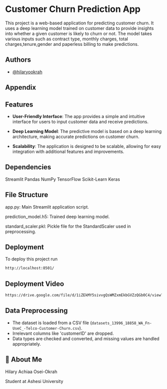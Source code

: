
# Customer Churn Prediction App
This project is a web-based application for predicting customer churn.
It uses a deep learning model trained on customer data to provide insights into whether a given customer is likely to churn or not. 
The model takes various inputs such as contract type, monthly charges, total charges,tenure,gender and paperless billing to make predictions.

## Authors

- [@hilaryookrah]( https://github.com/hilaryookrah/90832025_Churning_Customer)


## Appendix

## Features
- **User-Friendly Interface**: The app provides a simple and intuitive interface for users to input customer data and receive predictions.

- **Deep Learning Model**: The predictive model is based on a deep learning architecture, making accurate predictions on customer churn.

- **Scalability**: The application is designed to be scalable, allowing for easy integration with additional features and improvements.


## Dependencies
Streamlit
Pandas
NumPy
TensorFlow
Scikit-Learn
Keras
## File Structure
app.py: Main Streamlit application script.


prediction_model.h5: Trained deep learning model.


standard_scaler.pkl: Pickle file for the StandardScaler used in preprocessing.
## Deployment

To deploy this project run

```bash
http://localhost:8501/
```

## Deployment Video
``` bash
https://drive.google.com/file/d/1iZEkMY5sivvgQsWMZxmEkbGVZzQGb0C4/view?usp=drive_link
```


## Data Preprocessing

- The dataset is loaded from a CSV file (`datasets_13996_18858_WA_Fn-UseC_-Telco-Customer-Churn.csv`).
- Irrelevant columns like 'customerID' are dropped.
- Data types are checked and converted, and missing values are handled appropriately.

## 🚀 About Me
Hilary Achiaa Osei-Okrah

Student at Ashesi University

